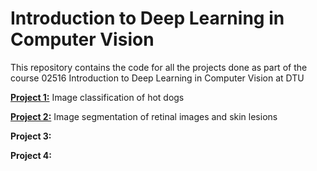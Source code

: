 # Introduction to Deep Learning in Computer Vision

This repository contains the code for all the projects done as part of the course 02516 Introduction to Deep Learning in Computer Vision at DTU

[**Project 1:**](https://github.com/lukyrasocha/02516-intro-to-dl-in-cv/tree/main/poster-1-hot-dawg) Image classification of hot dogs

[**Project 2:**](https://github.com/lukyrasocha/02516-intro-to-dl-in-cv/tree/main/poster-2-segmentation) Image segmentation of retinal images and skin lesions

**Project 3:**

**Project 4:**
